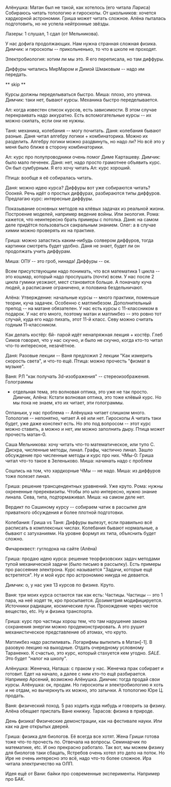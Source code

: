 Алёнушка: Матан был не такой, как хотелось (его читала Лариса)
Собираюсь читать топологию и гироскопы.
От школьников: хочется хардкорной астрономии. Гриша может читать сложное.
Алёна пыталась подготовить, но не успела нейтронные звёзды.

Лазеры: 1 слушал, 1 сдал (от Мельникова).

У нас дофига продолжающих. Нам нужна странная сложная физика.
Димчик: и гироскопы -- прикольненько, то что в школе не проходят.

Электробиология: хотим ли мы это. Я его переписала, но там диффуры.

Диффуры читались МирМаром и Димой Шмаковым -- надо им передать.

** skip **

Курсы должны переделываться быстро.
Миша: плохо, это упячка.
Димчик: таки нет, бывают курсы. Механика быстро переделывается.

Ал: когда известен список курсов, есть зависимости. В этом случае перекраивать надо аккуратно.
Есть вспомогательные курсы -- их можно скипать, если они не нужны.

Таня: механика, колебания -- могу почитать.
Даня: колебания бывают разные.
Даня читал алгебру логики + комбинаторика. Можно их разделить. Алгебру логики можно раздвинуть,
но надо ли? Но всё это у меня было ближе в сторону комбинаторики.

Ал: курс про полупроводники очень помог Диме Карташеву.
Димчик: было мало печенек.
Даня: нет, надо просто грамотнее объявить курс. Он был сумбурным. Я его хочу читать
Ал: курс хороший.

Птица: вообще я её собиралась читать.

Даня: можно идею курса?
Диффуры вот уже собираются читать? Ооокей. Речь идёт о простых
диффурах, разбираются типы диффуров.
Предлагаю курс: интересные диффуры.

Показывание основных методов на клёвых задачах из реальной жизни.
Построение моделей, например ведение войны.
Или экология.
Рома: кажется, что неинтересно брать примеры с потолка.
Даня: на самом деле придётся пользоваться сакральным знанием.
Олег: а в случае химии можно проверять их на практике.

Гриша: можно запастись каким-нибудь солвером диффуров, тогда картинки смотреть будет удобно.
Даня не знает, будет ли он продолжать учить диффурам.

Миша: ОПУ -- это гроб, нинада! Диффуры -- ок.

Всем присутствующим надо понимать, что вся математика 1 цикла -- это кошмар,
который надо прослушать (почти) всем. У нас после 2 цикла гумики уезжают,
мест становится больше. А поначалу куча людей, а расписание ограничено, и половина бездельничают.

Алёна: Утверждение: начальные курсы -- много практики, поменьше теории,
куча задачек. Особенно с матликбезом. Дополнительный препод -- на матане обязателен.
У нас есть курсы с 11-классником в подарок. У нас его много, поэтому матан и матликбез
-- это ровно тот случай, куда его надо пихать, этот 11-й класс.
Севу можно считать годным 11-классником.

Как делать костёр: 6й- парой идёт ненапряжная лекция + костёр. Глеб Симов
говорил, что у нас скучно, и было не скучно, когда кто-то читал что-то интересное, незачётное.

Даня: Разовые лекции -- Ваня предложил 2 лекции "Как измерить скорость света", и что-то ещё.
Птица: можно прочесть "физмат в музыке".

Ваня: РЛ "как получать 3d-изображения" -- стереоизображения. Голограммы
- отдельная тема, это волновая оптика, это уже не так просто.
Димчик, Алёна: Кстати волновая оптика, это тоже клёвый курс.
Но мы пока не знаем, кто их читает, эти голограммы.

Оппаньки, у нас проблема -- Алёнушка читает слишком много.
Топология -- непонятно, читает А её или нет.
Гироскопы А читать таки будет, уже даже конспект есть.
Но это под вопросом -- этот курс можно ставить, а можно и нет,
им можно заполнить дыру.
Птица может прочесть матан-0.

Саша Мельникова: хочу читать что-то математическое, или тупо С.
Дискра, численные методы, линал. Графы, частично линал.
Зашло обсуждение про численные методы и курс про них.
ЧМы-0: Гриша читал что-то такое в Зеленьково.
Миша: начинать надо с проблем

Сошлись на том, что хардкорные ЧМы -- не надо.
Миша: из диффуров тоже полезет линал.

Гриша: решение трансцендентных уравнений. Уже круто.
Рома: нужны охрененные пререквизиты. Чтобы это ыло интересно, нужно знание линала.
Сева, типа, подтормаживал.
Миша: на самом деле нет.

Вердикт по Сашиному курсу -- собираем чатик в рассылке
для приватного обсуждения и более плотной подготовки.

Колебания: Гриша vs Таня:
Диффуры вылезут, если правильно всё расписать в комплексных числах.
Колебания бывают нормальные, а бывают с затуханиями.
На уровне формул их типа, объяснить будет сложно.

Фичареквест: гуглодока на сайте (Алёна)

Гриша: продаю идею курса: решение теорфизовских задач методами
тупой механической задачи (было письмо в рассылку).
Есть примеры про рассеяние электрона. Курс называется "Задачи, которые ещё встретятся".
Ну и мой курс про астрономию никуда не девается.

Димчик: о, у нас уже 13 курсов по физике. Круто.

Ваня: три моих курса остаются так как есть: Частицы.
Частицы -- это 1 пара, на неё ходят те, кро просыпается.
Дозиметрия модифицируется. Источники радиации, космические лучи. Прохождение через чистое вещество, etc.
Ну и физика транспорта.

Гриша: курс про частицы хорош тем, что там нарушение закона сохранения энергии
можно продемонстрировать. А это рушит механистическое представление об атомах, что круто.

Матликбез надо распиливать. Логарифмы выпилить в Матан[-1]. В разовую лекцию на выходные.
Отдать очередному условному Тараненко. К счастью, это курс, который стахуется кем угодно.
*SALE*. Это будет "налог на школу".

Алёнушка: Женечка, Наташа: с праком у нас. Женечка прак собирает и готовит. Едет на начало, а далее с ним
кто-то ещё разбирается. Например Арсений, возможно Алёнушка.
Димчик: тогда продай свои курсы.
Алёнушка: ок, продам. Но гироскопы и электробиологию я хоть и не отдам, но вычеркнуть их можно, это затычки.
А топологию Юре Ц. продать.

Ваня: физический поход. 5 раз ходить куда нибудь и говорить за физику.
Алёна обещает прислать Ване книжку. Тарасов: физика в природе.

День физика! Физические демонстрации, как на фестивале науки.
Или как на дне открытых дверей.

Гриша: физика для биологов. Её всегда все хотят.
Жена Гриши готова тоже что-то прочесть по. Отвечала на вопросы. Семинарчик по математике, etc.
И оно прекрасно работало. Так вот, мы можем физику для биологов таки сбацать, Ястребов
очень хотел это дело на поток. Но Ире не очень интересно это всё, надо что-то более сложное.
Ира читала электричество на ОЛП.

Идея ещё от Вани: байки про современные эксперименты. Например про БАК.
